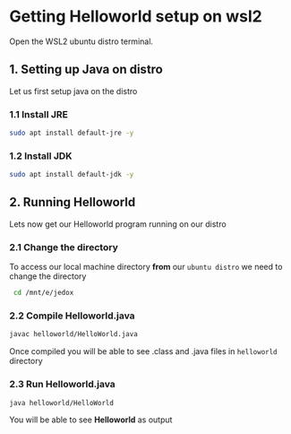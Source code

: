 # Getting Helloworld setup on wsl2

Open the WSL2 ubuntu distro terminal.

## 1. Setting up Java on distro
Let us first setup java on the distro

### 1.1 Install JRE

```bash
sudo apt install default-jre -y
```

### 1.2 Install JDK

```bash
sudo apt install default-jdk -y
```


## 2. Running Helloworld
Lets now get our Helloworld program running on our distro 

### 2.1 Change the directory
To access our local machine directory **from** our `ubuntu distro` we need to change the directory
```bash
 cd /mnt/e/jedox
```

### 2.2 Compile Helloworld.java

```bash
javac helloworld/HelloWorld.java
```
Once compiled you will be able to see .class and .java files in `helloworld` directory

### 2.3 Run Helloworld.java

```bash
java helloworld/HelloWorld
```
You will be able to see **Helloworld** as output

